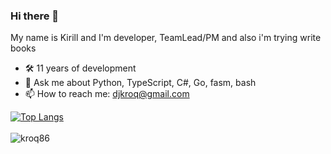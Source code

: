 ### Hi there 👋 
My name is Kirill and I'm developer, TeamLead/PM and also i'm trying write books

- 🛠 11 years of development
- 💬 Ask me about Python, TypeScript, C#, Go, fasm, bash
- 📫 How to reach me: djkroq@gmail.com

[![Top Langs](https://github-readme-stats.vercel.app/api/top-langs/?username=kroq86&hide=html&layout=compact)](https://github.com/kroq86)
<br/><br/>
<img align="left" src="https://komarev.com/ghpvc/?username=kroq86&label=Profile%20Views%20&color=AC1F21&style=flat-square" alt="kroq86" />
